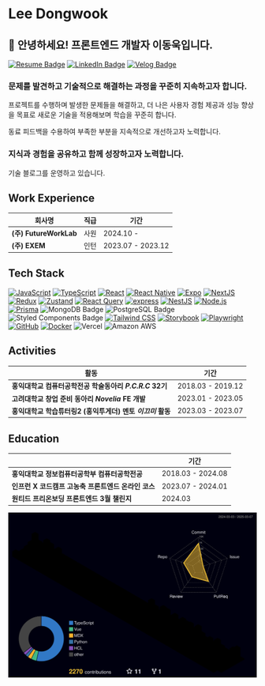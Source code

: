 # Lee Dongwook

## 👋 안녕하세요! 프론트엔드 개발자 이동욱입니다.

[![Resume Badge](https://img.shields.io/badge/notion-D3D3D3?style=flat&logo=notion&logoColor=white)](https://zigzag-citrus-12b.notion.site/cd0f3792573b4f45bfb94e4493be1adf)
[![LinkedIn Badge](http://img.shields.io/badge/-LinkedIn-0072b1?style=flat&logo=linkedin&link=https://www.linkedin.com/in/dong-wook-lee-1095112a0/)](https://www.linkedin.com/in/dong-wook-lee-1095112a0/)
[![Velog Badge](http://img.shields.io/badge/-Velog-20c997?style=flat-square&logo=velog&logoColor=white&link=https://velog.io/@dlehddnr99/)](https://velog.io/@dlehddnr99/)

### 문제를 발견하고 기술적으로 해결하는 과정을 꾸준히 지속하고자 합니다.
프로젝트를 수행하며 발생한 문제들을 해결하고, 더 나은 사용자 경험 제공과 성능 향상을 목표로 새로운 기술을 적용해보며 학습을 꾸준히 합니다.   

동료 피드백을 수용하여 부족한 부분을 지속적으로 개선하고자 노력합니다.

### 지식과 경험을 공유하고 함께 성장하고자 노력합니다.
기술 블로그를 운영하고 있습니다.


## Work Experience
|   회사명    |    직급     |  기간  | 
|--------|---------|---------|
| **(주) FutureWorkLab** | 사원 | 2024.10 - |
| **(주) EXEM** | 인턴 | 2023.07 - 2023.12 |


## Tech Stack
[![JavaScript](https://img.shields.io/badge/JavaScript-%23F7DF1E?style=flat&logo=javascript&logoColor=black)](https://developer.mozilla.org/en-US/docs/Web/JavaScript) [![TypeScript](https://img.shields.io/badge/TypeScript-%233178C6?style=flat&logo=typescript&logoColor=white)](https://www.typescriptlang.org/)
[![React](https://img.shields.io/badge/React-%2361DAFB?style=flat&logo=react&logoColor=white)](https://reactjs.org/) [![React Native](https://img.shields.io/badge/React_Native-%2361DAFB?style=flat&logo=react&logoColor=white)](https://reactnative.dev/) [![Expo](https://img.shields.io/badge/Expo-000020?style=flat&logo=expo&logoColor=white)](https://expo.dev/) [![NextJS](https://img.shields.io/badge/Next.js-%23000000?style=flat&logo=next.js&logoColor=white)](https://nextjs.org/) [![Redux](https://img.shields.io/badge/Redux-%23764ABC?style=flat&logo=redux&logoColor=white)](https://redux.js.org/) [![Zustand](https://img.shields.io/badge/Zustand-%23000000?style=flat&logo=zustand&logoColor=white)](https://github.com/pmndrs/zustand)
 [![React Query](https://img.shields.io/badge/React_Query-%2385d0d3?style=flat&logo=react-query&logoColor=white)](https://react-query.tanstack.com/) [![express](https://img.shields.io/badge/express-green?style=flat&logo=express&logoColor=white)](https://www.npmjs.com/package/express) [![NestJS](https://img.shields.io/badge/NestJS-E0234E?style=flat&logo=nestjs&logoColor=white)](https://nestjs.com/) [![Node.js](https://img.shields.io/badge/Node.js-43853D?style=flat&logo=node.js&logoColor=white)](https://nodejs.org/) [![Prisma](https://img.shields.io/badge/Prisma-2D3748?style=flat&logo=prisma&logoColor=white)](https://www.prisma.io/) ![MongoDB Badge](https://img.shields.io/badge/MongoDB-47A248?style=flat-square&logo=MongoDB&logoColor=white) ![PostgreSQL Badge](https://img.shields.io/badge/PostgreSQL-336791?style=flat-square&logo=PostgreSQL&logoColor=white)
![Styled Components Badge](https://img.shields.io/badge/styled%20components-DB7093?style=flat-square&logo=styled-components&logoColor=white) [![Tailwind CSS](https://img.shields.io/badge/Tailwind_CSS-%231a202c?style=flat&logo=tailwind-css&logoColor=white)](https://tailwindcss.com/) 
[![Storybook](https://img.shields.io/badge/Storybook-%23FF4785?style=flat&logo=storybook&logoColor=white)](https://storybook.js.org/) [![Playwright](https://img.shields.io/badge/Playwright-%231099FF?style=flat&logo=playwright&logoColor=white)](https://playwright.dev/)
[![GitHub](https://img.shields.io/badge/GitHub_Action-181717?style=flat-square&logo=github&logoColor=white)](https://github.com/) [![Docker](https://img.shields.io/badge/Docker-%232496ED?style=flat&logo=docker&logoColor=white)](https://www.docker.com/) ![Vercel](https://img.shields.io/badge/Vercel-000000?style=flat-square&logo=Vercel&logoColor=white) ![Amazon AWS](https://img.shields.io/badge/Amazon%20AWS-232F3E?style=flat-square&logo=amazonaws&logoColor=white)



## Activities

| 활동                                      | 기간                    |
|-------------------------------------------|-------------------------|
| **홍익대학교 컴퓨터공학전공 학술동아리 _P.C.R.C_ 32기** | 2018.03 - 2019.12   |
| **고려대학교 창업 준비 동아리 _Novelia_ FE 개발** | 2023.01 - 2023.05        |
| **홍익대학교 학습튜터링2 (홍익투게더) 멘토 _이끄미_ 활동** | 2023.03 - 2023.07   |

## Education 

|                                      | 기간                    |
|-------------------------------------------|-------------------------|
| **홍익대학교 정보컴퓨터공학부 컴퓨터공학전공**    | 2018.03 - 2024.08 |
| **인프런 X 코드캠프 고농축 프론트엔드 온라인 코스** |  2023.07 - 2024.01 |
| **원티드 프리온보딩 프론트엔드 3월 챌린지**     | 2024.03           |





![](./profile-3d-contrib/profile-night-rainbow.svg)
